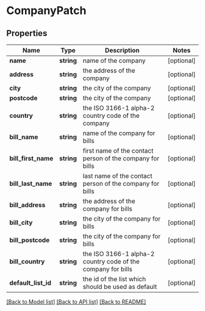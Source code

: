 # CompanyPatch

## Properties
Name | Type | Description | Notes
------------ | ------------- | ------------- | -------------
**name** | **string** | name of the company | [optional] 
**address** | **string** | the address of the company | [optional] 
**city** | **string** | the city of the company | [optional] 
**postcode** | **string** | the city of the company | [optional] 
**country** | **string** | the ISO 3166-1 alpha-2 country code of the company | [optional] 
**bill_name** | **string** | name of the company for bills | [optional] 
**bill_first_name** | **string** | first name of the contact person of the company for bills | [optional] 
**bill_last_name** | **string** | last name of the contact person of the company for bills | [optional] 
**bill_address** | **string** | the address of the company for bills | [optional] 
**bill_city** | **string** | the city of the company for bills | [optional] 
**bill_postcode** | **string** | the city of the company for bills | [optional] 
**bill_country** | **string** | the ISO 3166-1 alpha-2 country code of the company for bills | [optional] 
**default_list_id** | **string** | the id of the list which should be used as default | [optional] 

[[Back to Model list]](../README.md#documentation-for-models) [[Back to API list]](../README.md#documentation-for-api-endpoints) [[Back to README]](../README.md)


